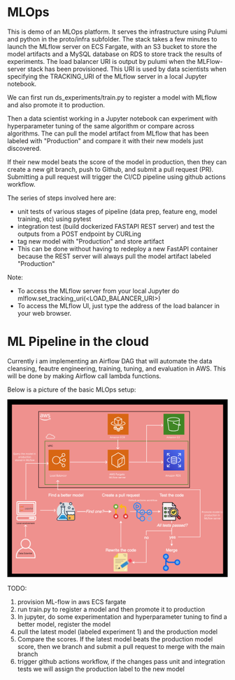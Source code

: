 # MLOps 

This is demo of an MLOps platform. It serves the infrastructure using Pulumi and python in the proto/infra subfolder.
The stack takes a few minutes to launch the MLflow server on ECS Fargate, with an S3 bucket to store the model artifacts and a MySQL database on RDS to store track the results of experiments. The load balancer URI is output by pulumi when the MLFlow-server stack has been provisioned. This URI is used by data scientists when specifying the TRACKING_URI of the MLflow server in a local Jupyter notebook.

We can first run ds_experiments/train.py to register a model with MLflow and also promote it to production.

Then a data scientist working in a Jupyter notebook can experiment with hyperparameter tuning of the same algorithm or compare across algorithms. The can pull the model artifact from MLflow that has been labeled with "Production" and compare it with their new models just discovered.

If their new model beats the score of the model in production, then they can create a new git branch, push to Github, and submit a pull request (PR). Submitting a pull request will trigger the CI/CD pipeline using github actions workflow. 

The series of steps involved here are:
- unit tests of various stages of pipeline (data prep, feature eng, model training, etc) using pytest
- integration test (build dockerized FASTAPI REST server) and test the outputs from a POST endpoint by CURLing
- tag new model with "Production" and store artifact
- This can be done without having to redeploy a new FastAPI container because the REST server will always pull the model artifact labeled "Production"


Note: 
- To access the MLflow server from your local Jupyter do mlflow.set_tracking_uri(<LOAD_BALANCER_URI>)
- To access the MLflow UI, just type the address of the load balancer in your web browser.

# ML Pipeline in the cloud
Currently i am implementing an Airflow DAG that will automate the data cleansing, feautre engineering, training, tuning, and evaluation in AWS. This will be done by making Airflow call lambda functions.



Below is a picture of the basic MLOps setup:

![MLOps platform](mlops.png)


TODO:
1. provision ML-flow in aws ECS fargate
2. run train.py to register a model and then promote it to production
3. In jupyter, do some experimentation and hyperparameter tuning to find a better model, register the model
4. pull the latest model (labeled experiment 1) and the production model 
5. Compare the scores. If the latest model beats the production model score, then we branch and submit a pull request to merge with the main branch
6. trigger github actions workflow, if the changes pass unit and integration tests we will assign the production label to the new model
